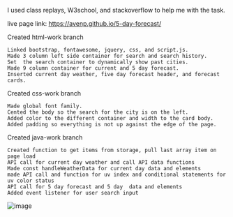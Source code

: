 I used class replays, W3school, and stackoverflow to help me with the task.

live page link: https://avenp.github.io/5-day-forecast/

Created html-work branch

    Linked bootstrap, fontawesome, jquery, css, and script.js.
    Made 3 column left side container for search and search history.
    Set  the search container to dynamically show past cities.
    Made 9 column container for current and 5 day forecast.
    Inserted current day weather, five day forecast header, and forecast cards.

Created css-work branch

    Made global font family. 
    Cented the body so the search for the city is on the left. 
    Added color to the different container and width to the card body. 
    Added padding so everything is not up against the edge of the page.

Created java-work branch

    Created function to get items from storage, pull last array item on page load
    API call for current day weather and call API data functions	
    Made const handleWeatherData for current day data and elements
    made API call and function for uv index and conditional statements for uv color status
    API call for 5 day forecast and 5 day  data and elements
    Added event listener for user search input

![image](https://user-images.githubusercontent.com/123212035/229681507-e00ea505-d21b-45d2-bc90-d69360d7ee19.png)

